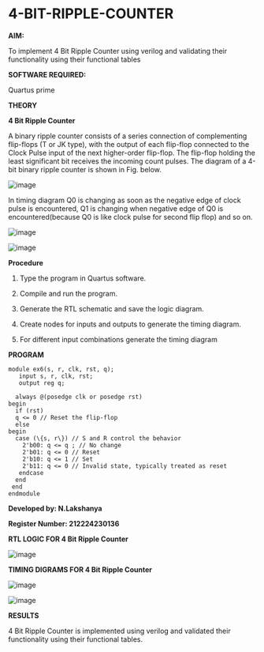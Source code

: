 # 4-BIT-RIPPLE-COUNTER

**AIM:**

To implement  4 Bit Ripple Counter using verilog and validating their functionality using their functional tables

**SOFTWARE REQUIRED:**

Quartus prime

**THEORY**

**4 Bit Ripple Counter**

A binary ripple counter consists of a series connection of complementing flip-flops (T or JK type), with the output of each flip-flop connected to the Clock Pulse input of the next higher-order flip-flop. The flip-flop holding the least significant bit receives the incoming count pulses. The diagram of a 4-bit binary ripple counter is shown in Fig. below.

![image](https://github.com/naavaneetha/4-BIT-RIPPLE-COUNTER/assets/154305477/cb4b74d4-31ab-4359-95d0-d22e67daba13)

In timing diagram Q0 is changing as soon as the negative edge of clock pulse is encountered, Q1 is changing when negative edge of Q0 is encountered(because Q0 is like clock pulse for second flip flop) and so on.

![image](https://github.com/naavaneetha/4-BIT-RIPPLE-COUNTER/assets/154305477/a573a7d6-014e-4e54-93e6-e2ac9530960b)

![image](https://github.com/naavaneetha/4-BIT-RIPPLE-COUNTER/assets/154305477/85e1958a-2fc1-49bb-9a9f-d58ccbf3663c)

**Procedure**

1. Type the program in Quartus software.

2. Compile and run the program.

3. Generate the RTL schematic and save the logic diagram.

4. Create nodes for inputs and outputs to generate the timing diagram.

5. For different input combinations generate the timing diagram

**PROGRAM**

```
module ex6(s, r, clk, rst, q);
   input s, r, clk, rst;
   output reg q;

  always @(posedge clk or posedge rst)
begin
  if (rst)
  q <= 0 // Reset the flip-flop
  else
begin
  case (\{s, r\}) // S and R control the behavior
    2'b00: q <= q ; // No change
    2'b01: q <= 0 // Reset
    2'b10: q <= 1 // Set
    2'b11: q <= 0 // Invalid state, typically treated as reset
   endcase
  end
 end
endmodule
```

**Developed by: N.Lakshanya**

**Register Number: 212224230136**

**RTL LOGIC FOR 4 Bit Ripple Counter**

![image](https://github.com/user-attachments/assets/b8e7c7cc-2ac3-4d2a-8d91-bab49c6ebde0)

**TIMING DIGRAMS FOR 4 Bit Ripple Counter**

![image](https://github.com/user-attachments/assets/f9c58f65-cd76-47ab-817e-0ebc49e592e5)

![image](https://github.com/user-attachments/assets/220af00a-e952-4552-b1de-5b4943a0ff70)

**RESULTS**

4 Bit Ripple Counter is implemented using verilog and validated their functionality using their functional tables.
